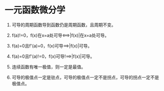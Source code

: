 # 一元函数微分学


1. 可导的周期函数导到函数仍是周期函数，且周期不变。

2. f(a)!=0，f(x)在x=a处可导<==>|f(x)|在x=a处可导。

3. f(a)=0且f'(a)=0，f(x)可导==>|f(x)|可导。

4. f(a)=0且f'(a)!=0，f(x)可导!==>|f(x)|可导。

5. 连续函数有唯一极值，则一定是最值。

6. 可导的极值点一定是驻点，可导的极值点一定不是拐点，可导的拐点一定不是极值点。
